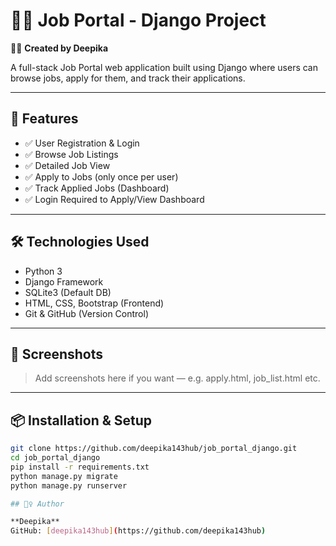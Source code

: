 # 🧑‍💼 Job Portal - Django Project  
👩‍💻 **Created by Deepika**

A full-stack Job Portal web application built using Django where users can browse jobs, apply for them, and track their applications.

---

## 🚀 Features

- ✅ User Registration & Login  
- ✅ Browse Job Listings  
- ✅ Detailed Job View  
- ✅ Apply to Jobs (only once per user)  
- ✅ Track Applied Jobs (Dashboard)  
- ✅ Login Required to Apply/View Dashboard  

---

## 🛠️ Technologies Used

- Python 3  
- Django Framework  
- SQLite3 (Default DB)  
- HTML, CSS, Bootstrap (Frontend)  
- Git & GitHub (Version Control)  

---

## 📸 Screenshots

> Add screenshots here if you want — e.g. apply.html, job_list.html etc.

---

## 📦 Installation & Setup

```bash
git clone https://github.com/deepika143hub/job_portal_django.git
cd job_portal_django
pip install -r requirements.txt
python manage.py migrate
python manage.py runserver

## 🙋‍♀️ Author

**Deepika**  
GitHub: [deepika143hub](https://github.com/deepika143hub)

